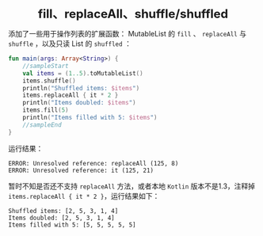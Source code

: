 <center><font size="5"><b>fill、replaceAll、shuffle/shuffled</b></font></center>

添加了一些用于操作列表的扩展函数： MutableList 的 `fill` 、 `replaceAll` 与 `shuffle` ，以及只读 List 的 `shuffled` ：

```kotlin
fun main(args: Array<String>) {
	//sampleStart
	val items = (1..5).toMutableList()
	items.shuffle()
	println("Shuffled items: $items")
	items.replaceAll { it * 2 }
	println("Items doubled: $items")
	items.fill(5)
	println("Items filled with 5: $items")
	//sampleEnd
}
```

运行结果：

```
ERROR: Unresolved reference: replaceAll (125, 8)
ERROR: Unresolved reference: it (125, 21)
```

暂时不知是否还不支持 `replaceAll` 方法，或者本地 `Kotlin` 版本不是1.3，注释掉 `items.replaceAll { it * 2 }`，运行结果如下：

```
Shuffled items: [2, 5, 3, 1, 4]
Items doubled: [2, 5, 3, 1, 4]
Items filled with 5: [5, 5, 5, 5, 5]
```


